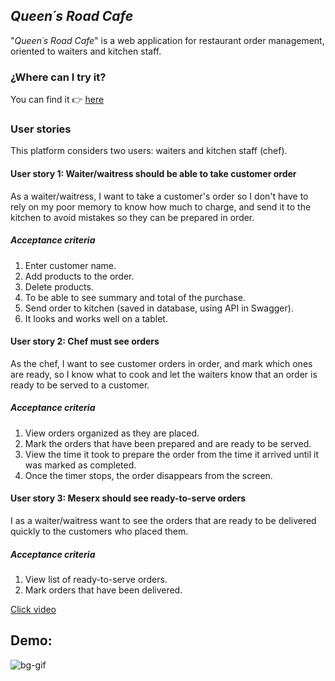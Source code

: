 ## *Queen´s Road Cafe*

"*Queen´s Road Cafe*" is a web application for restaurant order management, oriented to waiters and kitchen staff. 

### ¿Where can I try it?
You can find it 👉
[here](https://scl-020-burger-queen-c5r7ruz4g-soniarez.vercel.app/)

### User stories
This platform considers two users: waiters and kitchen staff (chef).

#### User story 1: Waiter/waitress should be able to take customer order
As a waiter/waitress, I want to take a customer's order so I don't have to rely on my poor memory to know how much to charge, and send it to the kitchen to avoid mistakes so they can be prepared in order.

##### Acceptance criteria
1. Enter customer name.
2. Add products to the order.
3. Delete products.
4. To be able to see summary and total of the purchase.
5. Send order to kitchen (saved in database, using API in Swagger).
6. It looks and works well on a tablet.

#### User story 2: Chef must see orders 
As the chef, I want to see customer orders in order, and mark which ones are ready, so I know what to cook and let the waiters know that an order is ready to be served to a customer.

##### Acceptance criteria
1. View orders organized as they are placed.
2. Mark the orders that have been prepared and are ready to be served.
3. View the time it took to prepare the order from the time it arrived until it was marked as completed.
4. Once the timer stops, the order disappears from the screen.

#### User story 3: Meserx should see ready-to-serve orders
I as a waiter/waitress want to see the orders that are ready to be delivered quickly to the customers who placed them.

##### Acceptance criteria
1. View list of ready-to-serve orders.
2. Mark orders that have been delivered.
 
[Click video](https://vimeo.com/745017402)

## Demo:
![bg-gif](https://user-images.githubusercontent.com/101676781/193935193-cbc6c090-1a7b-4550-9282-f58957f661d7.gif)



